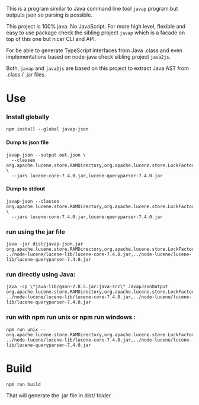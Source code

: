 

This is a program similar to Java command line tool `javap` program but outputs json so parsing is possible. 

This project is 100% java. No JavaScript. For more high level, flexible and easy to use package check the sibling project `javap` which is a facade on top of this one but nicer CLI and API. 

For be able to generate TypeScript interfaces from Java .class and even implementations based on node-java check sibling project  `java2js`. 

Both, `javap` and `java2js` are based on this project to extract Java AST from .class / .jar files.

# Use 

### Install globally
 
```
npm install --global javap-json
```

#### Dump to json file
```
javap-json --output out.json \
  --classes org.apache.lucene.store.RAMDirectory,org.apache.lucene.store.LockFactory \
  --jars lucene-core-7.4.0.jar,lucene-queryparser-7.4.0.jar
```

#### Dump to stdout
```
javap-json --classes org.apache.lucene.store.RAMDirectory,org.apache.lucene.store.LockFactory \
  --jars lucene-core-7.4.0.jar,lucene-queryparser-7.4.0.jar
```


### run using the jar file  
```
java -jar dist/javap-json.jar org.apache.lucene.store.RAMDirectory,org.apache.lucene.store.LockFactory,org.apache.lucene.util.Accountable,org.apache.lucene.util.FilterIterator ../node-lucene/lucene-lib/lucene-core-7.4.0.jar,../node-lucene/lucene-lib/lucene-queryparser-7.4.0.jar
```

### run directly using Java:

```
java -cp \"java-lib/gson-2.8.5.jar:java-src\" JavapJsonOutput org.apache.lucene.store.RAMDirectory,org.apache.lucene.store.LockFactory,org.apache.lucene.util.Accountable,org.apache.lucene.util.FilterIterator ../node-lucene/lucene-lib/lucene-core-7.4.0.jar,../node-lucene/lucene-lib/lucene-queryparser-7.4.0.jar
```


### run with npm run unix or npm run windows :

```
npm run unix -- org.apache.lucene.store.RAMDirectory,org.apache.lucene.store.LockFactory,org.apache.lucene.util.Accountable,org.apache.lucene.util.FilterIterator ../node-lucene/lucene-lib/lucene-core-7.4.0.jar,../node-lucene/lucene-lib/lucene-queryparser-7.4.0.jar
```


# Build

```
npm run build
```

That will generate the .jar file in dist/ folder